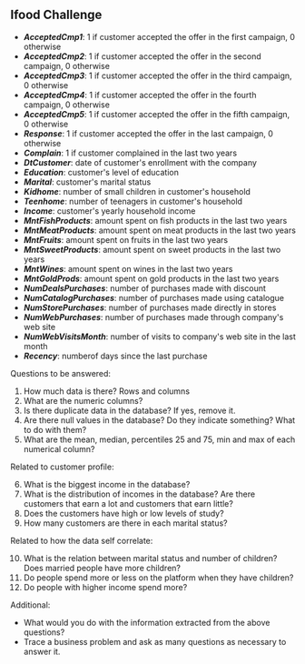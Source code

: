 
<h2> Ifood Challenge </h2>

- **_AcceptedCmp1_**: 1 if customer accepted the offer in the first campaign, 0 otherwise
- **_AcceptedCmp2_**: 1 if customer accepted the offer in the second campaign, 0 otherwise
- **_AcceptedCmp3_**: 1 if customer accepted the offer in the third campaign, 0 otherwise
- **_AcceptedCmp4_**: 1 if customer accepted the offer in the fourth campaign, 0 otherwise
- **_AcceptedCmp5_**: 1 if customer accepted the offer in the fifth campaign, 0 otherwise
- **_Response_**: 1 if customer accepted the offer in the last campaign, 0 otherwise
- **_Complain_**: 1 if customer complained in the last two years
- **_DtCustomer_**: date of customer's enrollment with the company
- **_Education_**: customer's level of education
- **_Marital_**: customer's marital status
- **_Kidhome_**: number of small children in customer's household
- **_Teenhome_**: number of teenagers in customer's household
- **_Income_**: customer's yearly household income
- **_MntFishProducts_**: amount spent on fish products in the last two years
- **_MntMeatProducts_**: amount spent on meat products in the last two years
- **_MntFruits_**: amount spent on fruits in the last two years
- **_MntSweetProducts_**: amount spent on sweet products in the last two years
- **_MntWines_**: amount spent on wines in the last two years
- **_MntGoldProds_**: amount spent on gold products in the last two years
- **_NumDealsPurchases_**: number of purchases made with discount
- **_NumCatalogPurchases_**: number of purchases made using catalogue
- **_NumStorePurchases_**: number of purchases made directly in stores
- **_NumWebPurchases_**: number of purchases made through company's web site
- **_NumWebVisitsMonth_**: number of visits to company's web site in the last month
- **_Recency_**: numberof days since the last purchase


Questions to be answered:

1. How much data is there? Rows and columns
2. What are the numeric columns?
3. Is there duplicate data in the database? If yes, remove it.
4. Are there null values in the database? Do they indicate something? What to do with them?
5. What are the mean, median, percentiles 25 and 75, min and max of each numerical column?

Related to customer profile:

6. What is the biggest income in the database?
7. What is the distribution of incomes in the database? Are there customers that earn a lot and customers that earn little?
8. Does the customers have high or low levels of study?
9. How many customers are there in each marital status?

Related to how the data self correlate:

10. What is the relation between marital status and number of children? Does married people have more children?
11. Do people spend more or less on the platform when they have children?
12. Do people with higher income spend more?

Additional:

- What would you do with the information extracted from the above questions?
- Trace a business problem and ask as many questions as necessary to answer it.
